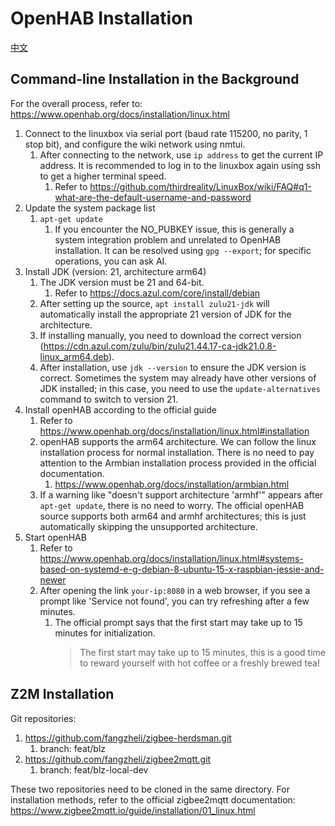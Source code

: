 # OpenHAB Installation

[中文](./reference.md)

## Command-line Installation in the Background

For the overall process, refer to: <https://www.openhab.org/docs/installation/linux.html>

1. Connect to the linuxbox via serial port (baud rate 115200, no parity, 1 stop bit), and configure the wiki network using nmtui.
   1. After connecting to the network, use `ip address` to get the current IP address. It is recommended to log in to the linuxbox again using ssh to get a higher terminal speed.
      1. Refer to <https://github.com/thirdreality/LinuxBox/wiki/FAQ#q1-what-are-the-default-username-and-password>
2. Update the system package list
   1. `apt-get update`
      1. If you encounter the NO_PUBKEY issue, this is generally a system integration problem and unrelated to OpenHAB installation. It can be resolved using `gpg --export`; for specific operations, you can ask AI.
3. Install JDK (version: 21, architecture arm64)
   1. The JDK version must be 21 and 64-bit.
      1. Refer to <https://docs.azul.com/core/install/debian>
   2. After setting up the source, `apt install zulu21-jdk` will automatically install the appropriate 21 version of JDK for the architecture.
   3. If installing manually, you need to download the correct version (<https://cdn.azul.com/zulu/bin/zulu21.44.17-ca-jdk21.0.8-linux_arm64.deb>).
   4. After installation, use `jdk --version` to ensure the JDK version is correct. Sometimes the system may already have other versions of JDK installed; in this case, you need to use the `update-alternatives` command to switch to version 21.
4. Install openHAB according to the official guide
   1. Refer to <https://www.openhab.org/docs/installation/linux.html#installation>
   2. openHAB supports the arm64 architecture. We can follow the linux installation process for normal installation. There is no need to pay attention to the Armbian installation process provided in the official documentation.
      1. <https://www.openhab.org/docs/installation/armbian.html>
   3. If a warning like "doesn't support architecture 'armhf'" appears after `apt-get update`, there is no need to worry. The official openHAB source supports both arm64 and armhf architectures; this is just automatically skipping the unsupported architecture.
5. Start openHAB
   1. Refer to <https://www.openhab.org/docs/installation/linux.html#systems-based-on-systemd-e-g-debian-8-ubuntu-15-x-raspbian-jessie-and-newer>
   2. After opening the link `your-ip:8080` in a web browser, if you see a prompt like 'Service not found', you can try refreshing after a few minutes.
      1. The official prompt says that the first start may take up to 15 minutes for initialization.
            > The first start may take up to 15 minutes, this is a good time to reward yourself with hot coffee or a freshly brewed tea!

## Z2M Installation

Git repositories:

1. <https://github.com/fangzheli/zigbee-herdsman.git>
   1. branch: feat/blz
2. <https://github.com/fangzheli/zigbee2mqtt.git>
   1. branch: feat/blz-local-dev

These two repositories need to be cloned in the same directory. For installation methods, refer to the official zigbee2mqtt documentation: <https://www.zigbee2mqtt.io/guide/installation/01_linux.html>
